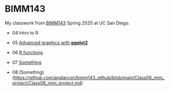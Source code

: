 # BIMM143
My classwork from [BIMM143](https://bioboot.github.io/bimm143_S25/) Spring 2025 at UC San Diego.

- 04 Intro to R

- 05 [Advanced graphics with **ggplot2**](https://github.com/analarcon/bimm143_github/blob/main/class05/class05.md)

- 06 [R functions](https://github.com/analarcon/bimm143_github/blob/main/class06/class06.md)

- 07 [Something]()

- 08 [Somethng}(https://github.com/analarcon/bimm143_github/blob/main/Class08_mini_project/Class08_mini_project.md)
